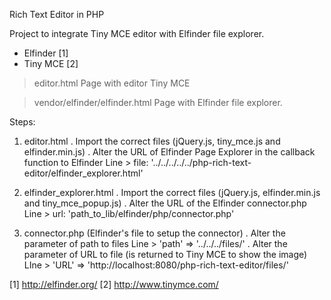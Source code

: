 Rich Text Editor in PHP

Project to integrate Tiny MCE editor with Elfinder file explorer.

- Elfinder [1]
- Tiny MCE [2]

> editor.html
Page with editor Tiny MCE

> vendor/elfinder/elfinder.html
Page with Elfinder file explorer.

Steps:
1) editor.html
. Import the correct files (jQuery.js, tiny_mce.js and elfinder.min.js)
. Alter the URL of Elfinder Page Explorer in the callback function to Elfinder
    Line > file: '../../../../../php-rich-text-editor/elfinder_explorer.html'

2) elfinder_explorer.html
. Import the correct files (jQuery.js, elfinder.min.js and tiny_mce_popup.js)
. Alter the URL of the Elfinder connector.php
    Line > url: 'path_to_lib/elfinder/php/connector.php'

3) connector.php (Elfinder's file to setup the connector)
. Alter the parameter of path to files
    Line > 'path' => '../../../files/'
. Alter the parameter of URL to file (is returned to Tiny MCE to show the image)
    LIne > 'URL' => 'http://localhost:8080/php-rich-text-editor/files/'


[1] http://elfinder.org/
[2] http://www.tinymce.com/